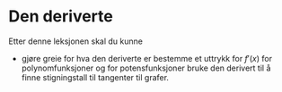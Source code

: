 # Den deriverte

Etter denne leksjonen skal du kunne

* gjøre greie for hva den deriverte er
bestemme et uttrykk for $f'(x)$ for polynomfunksjoner og for potensfunksjoner
bruke den derivert til å finne stigningstall til tangenter til grafer. 